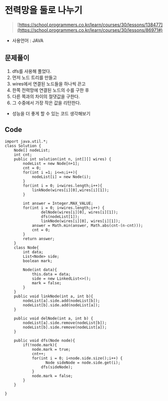 # 전력망을 둘로 나누기
> [https://school.programmers.co.kr/learn/courses/30/lessons/138477](https://school.programmers.co.kr/learn/courses/30/lessons/86971#)
- 사용언어 : JAVA

## 문제풀이
1. dfs를 사용해 풀었다.
2. 먼저 노드 트리를 만들고
3. wires에서 연결된 노드들을 하나씩 끈고
4. 한쪽 전력망에 연결된 노드의 수를 구한 후
5. 다른 쪽과의 차이의 절댓값을 구한다.
6. 그 수중에서 가장 작은 값을 리턴한다.
* 성능을 더 좋게 할 수 있는 코드 생각해보기

## Code
```
import java.util.*;
class Solution {
    Node[] nodeList;
    int cnt;
    public int solution(int n, int[][] wires) {
        nodeList = new Node[n+1];
        cnt = 0;
        for(int i =1; i<=n;i++){
            nodeList[i] = new Node(i);
        }
        for(int i = 0; i<wires.length;i++){
            linkNode(wires[i][0],wires[i][1]);
        }
        
        int answer = Integer.MAX_VALUE;
        for(int i = 0; i<wires.length;i++) {
        		delNode(wires[i][0], wires[i][1]);
        		dfs(nodeList[1]);
        		linkNode(wires[i][0], wires[i][1]);
            answer = Math.min(answer, Math.abs(cnt-(n-cnt)));
            cnt = 0;
        }
        return answer;
    }
    class Node{
        int data;
        List<Node> side;
        boolean mark;
        
        Node(int data){
            this.data = data;
            side = new LinkedList<>();
            mark = false;
        }
    }
    public void linkNode(int a, int b){
        nodeList[a].side.add(nodeList[b]);
        nodeList[b].side.add(nodeList[a]);
    }
    
    public void delNode(int a, int b) {
        nodeList[a].side.remove(nodeList[b]);
        nodeList[b].side.remove(nodeList[a]);
    }
    
    public void dfs(Node node){
        if(!node.mark){
            node.mark = true;
            cnt++;
            for(int i = 0; i<node.side.size();i++) {
            	  Node sideNode = node.side.get(i);
                dfs(sideNode);
            }
            node.mark = false;
        }
    }
    
}
```
